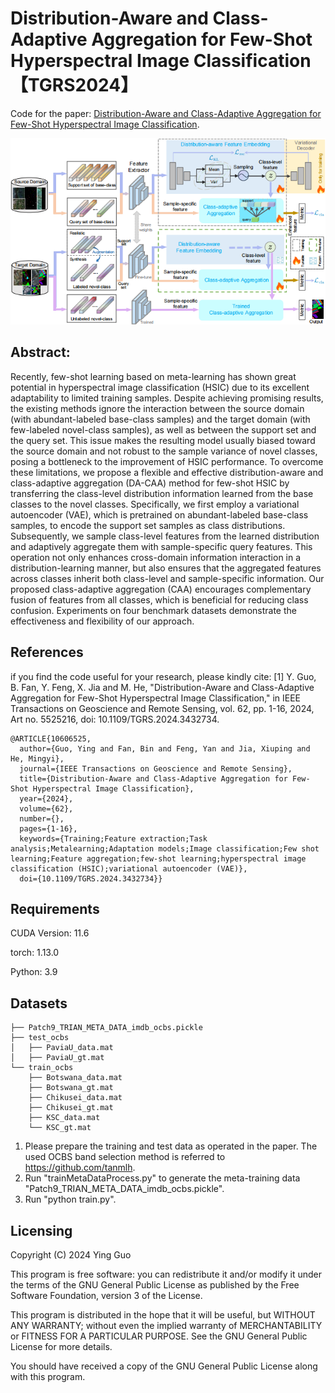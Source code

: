 # Distribution-Aware and Class-Adaptive Aggregation for Few-Shot Hyperspectral Image Classification【TGRS2024】

Code for the paper: [Distribution-Aware and Class-Adaptive Aggregation for Few-Shot Hyperspectral Image Classification](https://ieeexplore.ieee.org/document/10606525).

<p align='center'>
  <img src='Figures/DA-CAA.png' width="800px">
</p>

## Abstract:
Recently, few-shot learning based on meta-learning has shown great potential in hyperspectral image classification (HSIC) due to its excellent adaptability to limited training samples. Despite achieving promising results, the existing methods ignore the interaction between the source domain (with abundant-labeled base-class samples) and the target domain (with few-labeled novel-class samples), as well as between the support set and the query set. This issue makes the resulting model usually biased toward the source domain and not robust to the sample variance of novel classes, posing a bottleneck to the improvement of HSIC performance. To overcome these limitations, we propose a flexible and effective distribution-aware and class-adaptive aggregation (DA-CAA) method for few-shot HSIC by transferring the class-level distribution information learned from the base classes to the novel classes. Specifically, we first employ a variational autoencoder (VAE), which is pretrained on abundant-labeled base-class samples, to encode the support set samples as class distributions. Subsequently, we sample class-level features from the learned distribution and adaptively aggregate them with sample-specific query features. This operation not only enhances cross-domain information interaction in a distribution-learning manner, but also ensures that the aggregated features across classes inherit both class-level and sample-specific information. Our proposed class-adaptive aggregation (CAA) encourages complementary fusion of features from all classes, which is beneficial for reducing class confusion. Experiments on four benchmark datasets demonstrate the effectiveness and flexibility of our approach.

## References

if you find the code useful for your research, please kindly cite:
[1] Y. Guo, B. Fan, Y. Feng, X. Jia and M. He, "Distribution-Aware and Class-Adaptive Aggregation for Few-Shot Hyperspectral Image Classification," in IEEE Transactions on Geoscience and Remote Sensing, vol. 62, pp. 1-16, 2024, Art no. 5525216, doi: 10.1109/TGRS.2024.3432734.

```
@ARTICLE{10606525,
  author={Guo, Ying and Fan, Bin and Feng, Yan and Jia, Xiuping and He, Mingyi},
  journal={IEEE Transactions on Geoscience and Remote Sensing}, 
  title={Distribution-Aware and Class-Adaptive Aggregation for Few-Shot Hyperspectral Image Classification}, 
  year={2024},
  volume={62},
  number={},
  pages={1-16},
  keywords={Training;Feature extraction;Task analysis;Metalearning;Adaptation models;Image classification;Few shot learning;Feature aggregation;few-shot learning;hyperspectral image classification (HSIC);variational autoencoder (VAE)},
  doi={10.1109/TGRS.2024.3432734}}

```

## Requirements

CUDA Version: 11.6

torch: 1.13.0

Python: 3.9

## Datasets

```
├── Patch9_TRIAN_META_DATA_imdb_ocbs.pickle
├── test_ocbs
│   ├── PaviaU_data.mat
│   ├── PaviaU_gt.mat
└── train_ocbs
    ├── Botswana_data.mat
    ├── Botswana_gt.mat
    ├── Chikusei_data.mat
    ├── Chikusei_gt.mat
    ├── KSC_data.mat
    └── KSC_gt.mat
```
1) Please prepare the training and test data as operated in the paper. The used OCBS band selection method is referred to https://github.com/tanmlh.
2) Run "trainMetaDataProcess.py" to generate the meta-training data "Patch9_TRIAN_META_DATA_imdb_ocbs.pickle".
3) Run "python train.py".

Licensing
--
Copyright (C) 2024 Ying Guo

This program is free software: you can redistribute it and/or modify it under the terms of the GNU General Public License as published by the Free Software Foundation, version 3 of the License.

This program is distributed in the hope that it will be useful, but WITHOUT ANY WARRANTY; without even the implied warranty of MERCHANTABILITY or FITNESS FOR A PARTICULAR PURPOSE. See the GNU General Public License for more details.

You should have received a copy of the GNU General Public License along with this program.
